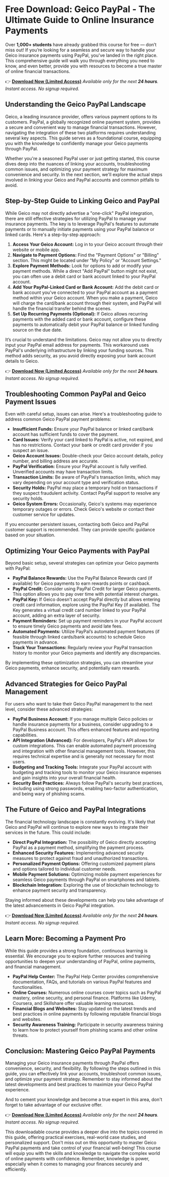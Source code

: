# Free Download: Geico PayPal - The Ultimate Guide to Online Insurance Payments

Over **1,000+ students** have already grabbed this course for free — don’t miss out! If you’re looking for a seamless and secure way to handle your Geico insurance payments using PayPal, you've landed in the right place. This comprehensive guide will walk you through everything you need to know, and even better, provide you with resources to become a true master of online financial transactions.

👉 **[Download Now (Limited Access)](https://udemywork.com/geico-paypal)**
_Available only for the next **24 hours**. Instant access. No signup required._

## Understanding the Geico PayPal Landscape

Geico, a leading insurance provider, offers various payment options to its customers. PayPal, a globally recognized online payment system, provides a secure and convenient way to manage financial transactions. However, navigating the integration of these two platforms requires understanding several key aspects. This guide serves as a foundational course, equipping you with the knowledge to confidently manage your Geico payments through PayPal.

Whether you're a seasoned PayPal user or just getting started, this course dives deep into the nuances of linking your accounts, troubleshooting common issues, and optimizing your payment strategy for maximum convenience and security. In the next section, we'll explore the actual steps involved in linking your Geico and PayPal accounts and common pitfalls to avoid.

## Step-by-Step Guide to Linking Geico and PayPal

While Geico may not directly advertise a "one-click" PayPal integration, there are still effective strategies for utilizing PayPal to manage your insurance payments. The key is to leverage PayPal's features to automate payments or to manually initiate payments using your PayPal balance or linked cards. Here's a step-by-step approach:

1.  **Access Your Geico Account:** Log in to your Geico account through their website or mobile app.
2.  **Navigate to Payment Options:** Find the "Payment Options" or "Billing" section. This might be located under "My Policy" or "Account Settings."
3.  **Explore Payment Methods:** Look for options to add or modify your payment methods. While a direct "Add PayPal" button might not exist, you can often use a debit card or bank account linked to your PayPal account.
4.  **Add Your PayPal-Linked Card or Bank Account:** Add the debit card or bank account you've connected to your PayPal account as a payment method within your Geico account. When you make a payment, Geico will charge the card/bank account through their system, and PayPal will handle the financial transfer behind the scenes.
5.  **Set Up Recurring Payments (Optional):** If Geico allows recurring payments with the added card or bank account, configure these payments to automatically debit your PayPal balance or linked funding source on the due date.

It’s crucial to understand the limitations. Geico may not allow you to directly input your PayPal email address for payments. This workaround uses PayPal's underlying infrastructure by linking your funding sources. This method adds security, as you avoid directly exposing your bank account details to Geico.

👉 **[Download Now (Limited Access)](https://udemywork.com/geico-paypal)**
_Available only for the next **24 hours**. Instant access. No signup required._

## Troubleshooting Common PayPal and Geico Payment Issues

Even with careful setup, issues can arise. Here's a troubleshooting guide to address common Geico PayPal payment problems:

*   **Insufficient Funds:** Ensure your PayPal balance or linked card/bank account has sufficient funds to cover the payment.
*   **Card Issues:** Verify your card linked to PayPal is active, not expired, and has no restrictions. Contact your bank or credit card provider if you suspect an issue.
*   **Geico Account Issues:** Double-check your Geico account details, policy number, and billing address are accurate.
*   **PayPal Verification:** Ensure your PayPal account is fully verified. Unverified accounts may have transaction limits.
*   **Transaction Limits:** Be aware of PayPal's transaction limits, which may vary depending on your account type and verification status.
*   **Security Holds:** PayPal may place a temporary hold on transactions if they suspect fraudulent activity. Contact PayPal support to resolve any security holds.
*   **Geico System Errors:** Occasionally, Geico's systems may experience temporary outages or errors. Check Geico's website or contact their customer service for updates.

If you encounter persistent issues, contacting both Geico and PayPal customer support is recommended. They can provide specific guidance based on your situation.

## Optimizing Your Geico Payments with PayPal

Beyond basic setup, several strategies can optimize your Geico payments with PayPal:

*   **PayPal Balance Rewards:** Use the PayPal Balance Rewards card (if available) for Geico payments to earn rewards points or cashback.
*   **PayPal Credit:** Consider using PayPal Credit for larger Geico payments. This option allows you to pay over time with potential interest charges.
*   **PayPal Key:** If Geico doesn't accept PayPal directly but allows entering credit card information, explore using the PayPal Key (if available). The Key generates a virtual credit card number linked to your PayPal account, adding an extra layer of security.
*   **Payment Reminders:** Set up payment reminders in your PayPal account to ensure timely Geico payments and avoid late fees.
*   **Automated Payments:** Utilize PayPal’s automated payment features (if feasible through linked cards/bank accounts) to schedule Geico payments in advance.
*   **Track Your Transactions:** Regularly review your PayPal transaction history to monitor your Geico payments and identify any discrepancies.

By implementing these optimization strategies, you can streamline your Geico payments, enhance security, and potentially earn rewards.

## Advanced Strategies for Geico PayPal Management

For users who want to take their Geico PayPal management to the next level, consider these advanced strategies:

*   **PayPal Business Account:** If you manage multiple Geico policies or handle insurance payments for a business, consider upgrading to a PayPal Business account. This offers enhanced features and reporting capabilities.
*   **API Integration (Advanced):** For developers, PayPal's API allows for custom integrations. This can enable automated payment processing and integration with other financial management tools. However, this requires technical expertise and is generally not necessary for most users.
*   **Budgeting and Tracking Tools:** Integrate your PayPal account with budgeting and tracking tools to monitor your Geico insurance expenses and gain insights into your overall financial health.
*   **Security Best Practices:** Always follow PayPal's security best practices, including using strong passwords, enabling two-factor authentication, and being wary of phishing scams.

## The Future of Geico and PayPal Integrations

The financial technology landscape is constantly evolving. It's likely that Geico and PayPal will continue to explore new ways to integrate their services in the future. This could include:

*   **Direct PayPal Integration:** The possibility of Geico directly accepting PayPal as a payment method, simplifying the payment process.
*   **Enhanced Security Features:** Implementing advanced security measures to protect against fraud and unauthorized transactions.
*   **Personalized Payment Options:** Offering customized payment plans and options tailored to individual customer needs.
*   **Mobile Payment Solutions:** Optimizing mobile payment experiences for seamless Geico payments through PayPal on smartphones and tablets.
*   **Blockchain Integration:** Exploring the use of blockchain technology to enhance payment security and transparency.

Staying informed about these developments can help you take advantage of the latest advancements in Geico PayPal integration.

👉 **[Download Now (Limited Access)](https://udemywork.com/geico-paypal)**
_Available only for the next **24 hours**. Instant access. No signup required._

## Learn More: Becoming a Payment Pro

While this guide provides a strong foundation, continuous learning is essential. We encourage you to explore further resources and training opportunities to deepen your understanding of PayPal, online payments, and financial management.

*   **PayPal Help Center:** The PayPal Help Center provides comprehensive documentation, FAQs, and tutorials on various PayPal features and functionalities.
*   **Online Courses:** Numerous online courses cover topics such as PayPal mastery, online security, and personal finance. Platforms like Udemy, Coursera, and Skillshare offer valuable learning resources.
*   **Financial Blogs and Websites:** Stay updated on the latest trends and best practices in online payments by following reputable financial blogs and websites.
*   **Security Awareness Training:** Participate in security awareness training to learn how to protect yourself from phishing scams and other online threats.

## Conclusion: Mastering Geico PayPal Payments

Managing your Geico insurance payments through PayPal offers convenience, security, and flexibility. By following the steps outlined in this guide, you can effectively link your accounts, troubleshoot common issues, and optimize your payment strategy. Remember to stay informed about the latest developments and best practices to maximize your Geico PayPal experience.

And to cement your knowledge and become a true expert in this area, don't forget to take advantage of our exclusive offer.

👉 **[Download Now (Limited Access)](https://udemywork.com/geico-paypal)**
_Available only for the next **24 hours**. Instant access. No signup required._

This downloadable course provides a deeper dive into the topics covered in this guide, offering practical exercises, real-world case studies, and personalized support. Don't miss out on this opportunity to master Geico PayPal payments and take control of your financial well-being! This course will equip you with the skills and knowledge to navigate the complex world of online payments with confidence. Remember, knowledge is power, especially when it comes to managing your finances securely and efficiently.
